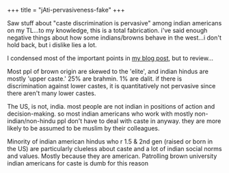 +++
title = "jAti-pervasiveness-fake"
+++

Saw stuff about "caste discrimination is pervasive" among indian americans on my TL...to my knowledge, this is a total fabrication. i've said enough negative things about how some indians/browns behave in the west...i don't hold back, but i dislike lies a lot.

I condensed most of the important points in [my blog post](https://www.gnxp.com/WordPress/2023/02/23/america-is-turning-into-india-our-coming-caste-wars/), but to review...

Most ppl of brown origin are skewed to the 'elite', and indian hindus are mostly 'upper caste.' 25% are brahmin. 1% are dalit. if there is discrimination against lower castes, it is quantitatively not pervasive since there aren't many lower castes. 

The US, is not, india. most people are not indian in positions of action and decision-making. so most indian americans who work with mostly non-indian/non-hindu ppl don't have to deal with caste in anyway. they are more likely to be assumed to be muslim by their colleagues.

Minority of indian american hindus who r 1.5 & 2nd gen (raised or born in the US) are particularly clueless about caste and a lot of indian social norms and values. Mostly because they are american. Patrolling brown university indian americans for caste is dumb for this reason
